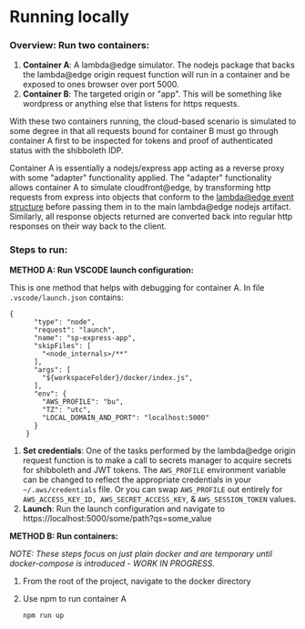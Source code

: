 # Running locally

### Overview: Run two containers:

1. **Container A**: A lambda@edge simulator.
   The nodejs package that backs the lambda@edge origin request function will run in a container and be exposed to ones browser over port 5000.
2. **Container B**: The targeted origin or "app".
   This will be something like wordpress or anything else that listens for https requests.

With these two containers running, the cloud-based scenario is simulated to some degree in that all requests bound for container B must go through container A first to be inspected for tokens and proof of authenticated status with the shibboleth IDP.

Container A is essentially a nodejs/express app acting as a reverse proxy with some "adapter" functionality applied.
The "adapter" functionality allows container A to simulate cloudfront@edge, by transforming http requests from express into objects that conform to the [lambda@edge event structure](https://docs.aws.amazon.com/AmazonCloudFront/latest/DeveloperGuide/lambda-event-structure.html#lambda-event-structure-request) before passing them in to the main lambda@edge nodejs artifact. Similarly, all response objects returned are converted back into regular http responses on their way back to the client.

### Steps to run:

**METHOD A: Run VSCODE launch configuration:**

This is one method that helps with debugging for container A.
In file `.vscode/launch.json` contains:

```
{
      "type": "node",
      "request": "launch",
      "name": "sp-express-app",
      "skipFiles": [
        "<node_internals>/**"
      ],
      "args": [
        "${workspaceFolder}/docker/index.js",
      ], 
      "env": {
        "AWS_PROFILE": "bu",
        "TZ": "utc",
        "LOCAL_DOMAIN_AND_PORT": "localhost:5000"
      }   
    }
```

1. **Set credentials**:
   One of the tasks performed by the lambda@edge origin request function is to make a call to secrets manager to acquire secrets for shibboleth and JWT tokens. The `AWS_PROFILE` environment variable can be changed to reflect the appropriate credentials in your `~/.aws/credentials` file. Or you can swap  `AWS_PROFILE` out entirely for `AWS_ACCESS_KEY_ID, AWS_SECRET_ACCESS_KEY`, & `AWS_SESSION_TOKEN` values.
2. **Launch**:
   Run the launch configuration and navigate to https://localhost:5000/some/path?qs=some_value



**METHOD B: Run containers:**

*NOTE: These steps focus on just plain docker and are temporary until docker-compose is introduced - WORK IN PROGRESS.*

1. From the root of the project, navigate to the docker directory

2. Use npm to run container A

   ```
   npm run up
   ```

   